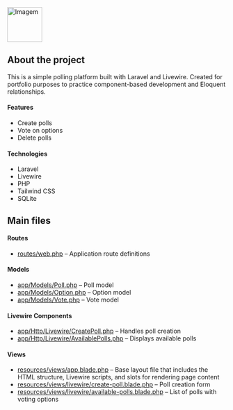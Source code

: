 <img src="https://github.com/user-attachments/assets/9bb08b29-b35b-4094-b49d-6642bd7ce705" alt="Imagem" height="80">

## About the project

This is a simple polling platform built with Laravel and Livewire. Created for portfolio purposes to practice component-based development and Eloquent relationships.

#### Features

- Create polls  
- Vote on options  
- Delete polls  

#### Technologies

- Laravel  
- Livewire  
- PHP  
- Tailwind CSS  
- SQLite  

## Main files

#### Routes

- [routes/web.php](routes/web.php) – Application route definitions  

#### Models

- [app/Models/Poll.php](app/Models/Poll.php) – Poll model  
- [app/Models/Option.php](app/Models/Option.php) – Option model  
- [app/Models/Vote.php](app/Models/Vote.php) – Vote model  

#### Livewire Components

- [app/Http/Livewire/CreatePoll.php](app/Http/Livewire/CreatePoll.php) – Handles poll creation  
- [app/Http/Livewire/AvailablePolls.php](app/Http/Livewire/AvailablePolls.php) – Displays available polls  

#### Views

- [resources/views/app.blade.php](resources/views/app.blade.php) – Base layout file that includes the HTML structure, Livewire scripts, and slots for rendering page content
- [resources/views/livewire/create-poll.blade.php](resources/views/livewire/create-poll.blade.php) – Poll creation form  
- [resources/views/livewire/available-polls.blade.php](resources/views/livewire/available-polls.blade.php) – List of polls with voting options  

